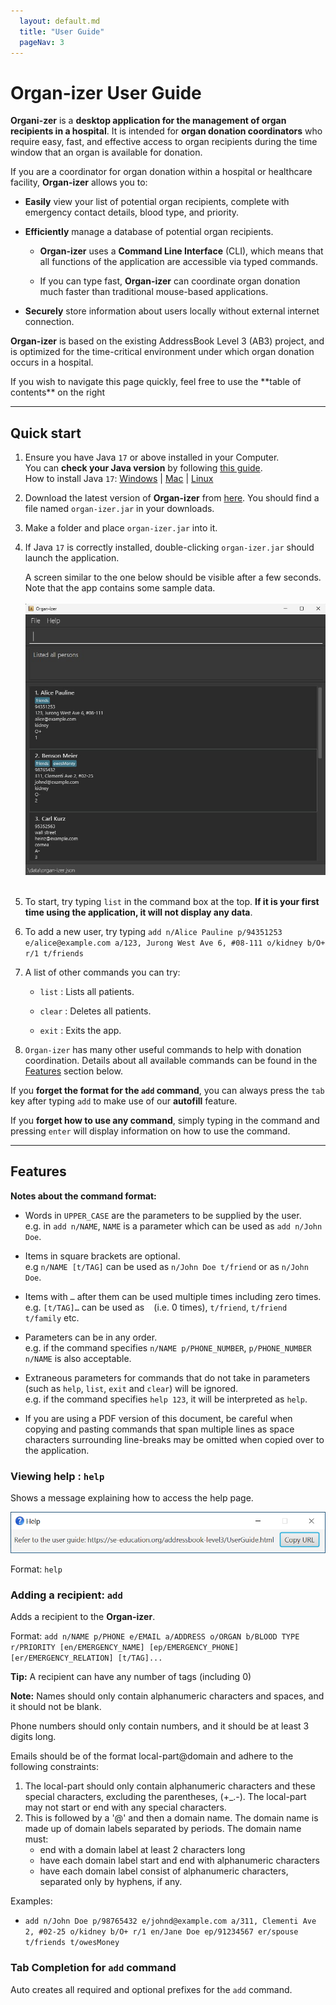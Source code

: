 ```yaml
---
  layout: default.md
  title: "User Guide"
  pageNav: 3
---
```


# Organ-izer User Guide

**Organi-zer** is a **desktop application for the management of organ recipients in a hospital**.
It is intended for **organ donation coordinators** who require easy, fast, and effective access to organ recipients
during the time window that an organ is available for donation.

If you are a coordinator for organ donation within a hospital or healthcare facility, **Organ-izer** allows you to:

* **Easily** view your list of potential organ recipients, complete with emergency contact details, blood type, and priority.

* **Efficiently** manage a database of potential organ recipients.

    * **Organ-izer** uses a **Command Line Interface** (CLI), which means that all functions of the application are accessible via typed commands.

    * If you can type fast, **Organ-izer** can coordinate organ donation much faster than traditional mouse-based applications.

* **Securely** store information about users locally without external internet connection.

**Organ-izer** is based on the existing AddressBook Level 3 (AB3) project, and is optimized for the time-critical environment under which organ donation occurs in a hospital.

<box type="info" seamless>
If you wish to navigate this page quickly, feel free to use the **table of contents** on the right
</box>

<!-- * Table of Contents -->

<page-nav-print />

--------------------------------------------------------------------------------------------------------------------

## Quick start

1. Ensure you have Java `17` or above installed in your Computer.<br>
   <box type="info" seamless>
   You can **check your Java version** by following [this guide](#https://www.java.com/en/download/help/version_manual.html). <br>
   How to install Java `17`: [Windows](https://se-education.org/guides/tutorials/javaInstallationWindows.html) | [Mac](https://se-education.org/guides/tutorials/javaInstallationMac.html) | [Linux](https://se-education.org/guides/tutorials/javaInstallationLinux.html)
   </box>

1. Download the latest version of **Organ-izer** from [here](https://github.com/AY2526S1-CS2103T-T17-3/tp/releases). You should find a file named `organ-izer.jar` in your downloads.

1. Make a folder and place `organ-izer.jar` into it.

1. If Java `17` is correctly installed, double-clicking `organ-izer.jar` should launch the application. <br>

   A screen similar to the one below should be visible after a few seconds. Note that the app contains some sample data.<br><br>
   ![Ui](images/Ui.png)
   <br><br>

1. To start, try typing `list` in the command box at the top. **If it is your first time using the application, it will not display any data**.

1. To add a new user, try typing `
add n/Alice Pauline p/94351253 e/alice@example.com a/123, Jurong West Ave 6, #08-111 o/kidney b/O+ r/1 t/friends
`
1. A list of other commands you can try:
    * `list` : Lists all patients.

    * `clear` : Deletes all patients.

    * `exit` : Exits the app.

1. `Organ-izer` has many other useful commands to help with donation coordination. Details about all available commands can be found in the [Features](#features) section below.

<box type="info" seamless>

If you **forget the format for the `add` command**, you can always press the `tab` key after typing `add` to make use of our **autofill** feature.

If you **forget how to use any command**, simply typing in the command and pressing `enter` will display information on how to use the command.

</box>

--------------------------------------------------------------------------------------------------------------------

## Features

<box type="info" seamless>

**Notes about the command format:**<br>

* Words in `UPPER_CASE` are the parameters to be supplied by the user.<br>
  e.g. in `add n/NAME`, `NAME` is a parameter which can be used as `add n/John Doe`.

* Items in square brackets are optional.<br>
  e.g `n/NAME [t/TAG]` can be used as `n/John Doe t/friend` or as `n/John Doe`.

* Items with `…`​ after them can be used multiple times including zero times.<br>
  e.g. `[t/TAG]…​` can be used as ` ` (i.e. 0 times), `t/friend`, `t/friend t/family` etc.

* Parameters can be in any order.<br>
  e.g. if the command specifies `n/NAME p/PHONE_NUMBER`, `p/PHONE_NUMBER n/NAME` is also acceptable.

* Extraneous parameters for commands that do not take in parameters (such as `help`, `list`, `exit` and `clear`) will be ignored.<br>
  e.g. if the command specifies `help 123`, it will be interpreted as `help`.

* If you are using a PDF version of this document, be careful when copying and pasting commands that span multiple lines as space characters surrounding line-breaks may be omitted when copied over to the application.
  </box>

### Viewing help : `help`

Shows a message explaining how to access the help page.

![help message](images/helpMessage.png)

Format: `help`


### Adding a recipient: `add`

Adds a recipient to the **Organ-izer**.

Format: `add n/NAME p/PHONE e/EMAIL a/ADDRESS o/ORGAN b/BLOOD TYPE r/PRIORITY [en/EMERGENCY_NAME] [ep/EMERGENCY_PHONE] [er/EMERGENCY_RELATION] [t/TAG]...`

<box type="tip" seamless>

**Tip:** A recipient can have any number of tags (including 0)
</box>

<box type="note" seamless>

**Note:**
Names should only contain alphanumeric characters and spaces, and it should not be blank.

Phone numbers should only contain numbers, and it should be at least 3 digits long.

Emails should be of the format local-part@domain and adhere to the following constraints:
1. The local-part should only contain alphanumeric characters and these special characters, excluding the parentheses, (+_.-). The local-part may not start or end with any special characters.
2. This is followed by a '@' and then a domain name. The domain name is made up of domain labels separated by periods.
   The domain name must:
    - end with a domain label at least 2 characters long
    - have each domain label start and end with alphanumeric characters
    - have each domain label consist of alphanumeric characters, separated only by hyphens, if any.

</box>

Examples:
* `add n/John Doe p/98765432 e/johnd@example.com a/311, Clementi Ave 2, #02-25 o/kidney b/O+ r/1 en/Jane Doe ep/91234567 er/spouse t/friends t/owesMoney`

### Tab Completion for `add` command

Auto creates all required and optional prefixes for the `add` command.
